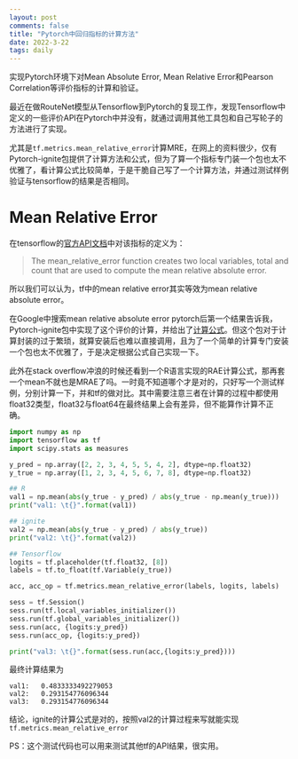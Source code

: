 ```yaml
---
layout: post
comments: false 
title: "Pytorch中回归指标的计算方法" 
date: 2022-3-22
tags: daily
---
```


实现Pytorch环境下对Mean Absolute Error, Mean Relative Error和Pearson Correlation等评价指标的计算和验证。

<!--more-->

最近在做RouteNet模型从Tensorflow到Pytorch的复现工作，发现Tensorflow中定义的一些评价API在Pytorch中并没有，就通过调用其他工具包和自己写轮子的方法进行了实现。

尤其是`tf.metrics.mean_relative_error`计算MRE，在网上的资料很少，仅有Pytorch-ignite包提供了计算方法和公式，但为了算一个指标专门装一个包也太不优雅了，看计算公式比较简单，于是干脆自己写了一个计算方法，并通过测试样例验证与tensorflow的结果是否相同。

# Mean Relative Error

在tensorflow的[官方API文档](https://tensorflow.google.cn/api_docs/python/tf/compat/v1/metrics/mean_relative_error)中对该指标的定义为：

> The mean_relative_error function creates two local variables, total and count that are used to compute the mean relative absolute error.

所以我们可以认为，tf中的mean relative error其实等效为mean relative absolute error。

在Google中搜索mean relative absolute error pytorch后第一个结果告诉我，Pytorch-ignite包中实现了这个评价的计算，并给出了[计算公式](https://pytorch.org/ignite/generated/ignite.contrib.metrics.regression.MeanAbsoluteRelativeError.html#ignite.contrib.metrics.regression.MeanAbsoluteRelativeError)。但这个包对于计算封装的过于繁琐，就算安装后也难以直接调用，且为了一个简单的计算专门安装一个包也太不优雅了，于是决定根据公式自己实现一下。

此外在stack overflow冲浪的时候还看到一个R语言实现的RAE计算公式，那再套一个mean不就也是MRAE了吗。一时竟不知道哪个才是对的，只好写一个测试样例，分别计算一下，并和tf的做对比。其中需要注意三者在计算的过程中都使用float32类型，float32与float64在最终结果上会有差异，但不能算作计算不正确。

```python
import numpy as np
import tensorflow as tf
import scipy.stats as measures

y_pred = np.array([2, 2, 3, 4, 5, 5, 4, 2], dtype=np.float32)
y_true = np.array([1, 2, 3, 4, 5, 6, 7, 8], dtype=np.float32)

## R
val1 = np.mean(abs(y_true - y_pred) / abs(y_true - np.mean(y_true)))
print("val1: \t{}".format(val1))

## ignite
val2 = np.mean(abs(y_true - y_pred) / abs(y_true))
print("val2: \t{}".format(val2))

## Tensorflow
logits = tf.placeholder(tf.float32, [8])
labels = tf.to_float(tf.Variable(y_true))

acc, acc_op = tf.metrics.mean_relative_error(labels, logits, labels)

sess = tf.Session()
sess.run(tf.local_variables_initializer())
sess.run(tf.global_variables_initializer())
sess.run(acc, {logits:y_pred})
sess.run(acc_op, {logits:y_pred})

print("val3: \t{}".format(sess.run(acc,{logits:y_pred})))
```

最终计算结果为
```shell
val1:   0.4833333492279053
val2:   0.293154776096344
val3:   0.293154776096344
```

结论，ignite的计算公式是对的，按照val2的计算过程来写就能实现`tf.metrics.mean_relative_error`

PS：这个测试代码也可以用来测试其他tf的API结果，很实用。